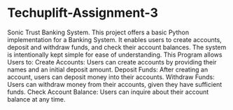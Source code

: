 # Techuplift-Assignment-3
Sonic Trust Banking System.
This project offers a basic Python implementation for a Banking System.
It enables users to create accounts, deposit and withdraw funds, and check their account balances. 
The system is intentionally kept simple for ease of understanding.
This Program allows Users to:
Create Accounts: Users can create accounts by providing their names and an initial deposit amount.
Deposit Funds: After creating an account, users can deposit money into their accounts.
Withdraw Funds: Users can withdraw money from their accounts, given they have sufficient funds.
Check Account Balance: Users can inquire about their account balance at any time.

